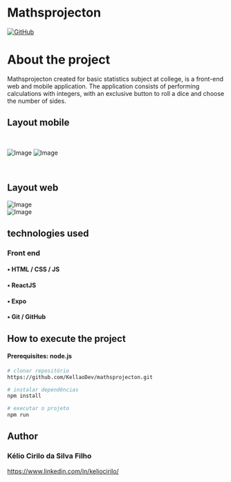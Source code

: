 # Mathsprojecton<br/>
[![GitHub](https://img.shields.io/badge/GitHub-100000?style=for-the-badge&logo=github&logoColor=white)](https://github.com/KellaoDev)
# About the project

Mathsprojecton created for basic statistics subject at college, is a front-end web and mobile application.
The application consists of performing calculations with integers, with an exclusive button to roll a dice and choose the number of sides.

## Layout  mobile

<div style="display: inline_block"><br/>
  
  ![Image](https://github.com/user-attachments/assets/a414fc28-acbe-4fee-be1e-e2badeb5146e)
  ![Image](https://github.com/user-attachments/assets/dbb51a6b-2029-45f3-906c-e505731543bc)
</div><br/>

## Layout  web

![Image](https://github.com/user-attachments/assets/4152a71b-ffc2-420c-906e-1994008a05ec)<br/>
![Image](https://github.com/user-attachments/assets/ff2c9240-c30f-4ef3-af72-feec8b068558)<br/>

## technologies used

### Front end
#### • HTML / CSS / JS 
#### • ReactJS
#### • Expo
#### • Git / GitHub

## How to execute the project

#### Prerequisites: node.js

```bash
# clonar repositório
https://github.com/KellaoDev/mathsprojecton.git

# instalar dependências
npm install

# executar o projeto
npm run
```
## Author

### Kélio Cirilo da Silva Filho
https://www.linkedin.com/in/keliocirilo/


    





